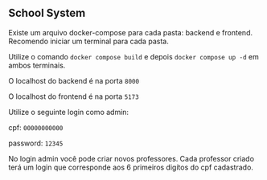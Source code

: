 ## School System

Existe um arquivo docker-compose para cada pasta: backend e frontend.
Recomendo iniciar um terminal para cada pasta.

Utilize o comando `docker compose build` e depois `docker compose up -d` em ambos terminais.

O localhost do backend é na porta `8000`

O localhost do frontend é na porta `5173`

Utilize o seguinte login como admin:

cpf: `00000000000`

password: `12345`


No login admin você pode criar novos professores. Cada professor criado terá um login que corresponde aos 6 primeiros digítos do cpf cadastrado.